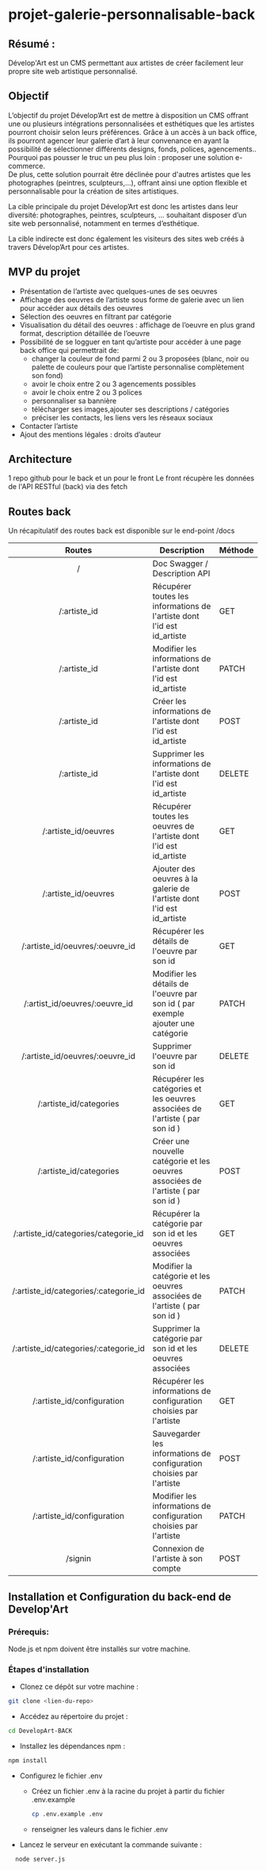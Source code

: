 # projet-galerie-personnalisable-back

## Résumé :

Dévelop'Art est un CMS permettant aux artistes de créer facilement leur propre site web artistique personnalisé.

## Objectif 

L’objectif du projet Dévelop’Art est de mettre à disposition un CMS offrant une ou plusieurs intégrations personnalisées et esthétiques que les artistes pourront choisir selon leurs préférences. Grâce à un accès à un back office, ils pourront agencer leur galerie d’art à leur convenance en ayant la possibilité de sélectionner différents designs, fonds, polices, agencements..  
Pourquoi pas pousser le truc un peu plus loin : proposer une solution e-commerce.   
De plus, cette solution pourrait être déclinée pour d'autres artistes que les photographes (peintres, sculpteurs,...), offrant ainsi une option flexible et personnalisable pour la création de sites artistiques.  

La cible principale du projet Dévelop’Art est donc les artistes dans leur diversité: 
photographes, peintres, sculpteurs, … souhaitant disposer d’un site web personnalisé, notamment en termes d’esthétique.

La cible indirecte est donc également les visiteurs des sites web créés à travers Dévelop’Art pour ces artistes.

## MVP du projet

- Présentation de l’artiste avec quelques-unes de ses oeuvres  
- Affichage des oeuvres de l’artiste sous forme de galerie avec un lien pour accéder aux détails des oeuvres  
- Sélection des oeuvres en filtrant par catégorie  
- Visualisation du détail des oeuvres : affichage de l’oeuvre en plus grand format, description détaillée de l’oeuvre  
- Possibilité de se logguer en tant qu’artiste pour accéder à une page back office qui permettrait de:  
  - changer la couleur de fond parmi 2 ou 3 proposées (blanc, noir ou palette de couleurs pour que l’artiste personnalise complètement son fond)   
  - avoir le choix entre 2 ou 3 agencements possibles  
  - avoir le choix entre 2 ou 3 polices  
  - personnaliser sa bannière  
  - télécharger ses images,ajouter ses descriptions / catégories  
  - préciser les contacts, les liens vers les réseaux sociaux  
- Contacter l’artiste  
- Ajout des mentions légales : droits d’auteur

## Architecture

1 repo github pour le back et un pour le front
Le front récupère les données de l'API RESTful (back) via des fetch

## Routes back

Un récapitulatif des routes back est disponible sur le end-point /docs

| Routes | Description | Méthode |  
| :-----: | ----- | ----- |
| / | Doc Swagger / Description API | |
| /:artiste_id | Récupérer toutes les informations de l'artiste dont l'id est id_artiste | GET |
| /:artiste_id | Modifier les informations de l'artiste dont l'id est id_artiste | PATCH |
| /:artiste_id | Créer les informations de l'artiste dont l'id est id_artiste | POST |
| /:artiste_id | Supprimer les informations de l'artiste dont l'id est id_artiste | DELETE |
| /:artiste_id/oeuvres | Récupérer toutes les oeuvres de l'artiste dont l'id est id_artiste | GET |
| /:artiste_id/oeuvres | Ajouter des oeuvres à la galerie de l'artiste dont l'id est id_artiste | POST |
| /:artiste_id/oeuvres/:oeuvre_id | Récupérer les détails de l'oeuvre par son id | GET |
| /:artist_id/oeuvres/:oeuvre_id | Modifier les détails de l'oeuvre par son id ( par exemple ajouter une catégorie | PATCH |
| /:artiste_id/oeuvres/:oeuvre_id | Supprimer l'oeuvre par son id | DELETE |
| /:artiste_id/categories | Récupérer les catégories et les oeuvres associées de l'artiste ( par son id ) | GET |
| /:artiste_id/categories | Créer une nouvelle catégorie et les oeuvres associées de l'artiste ( par son id ) | POST |
| /:artiste_id/categories/categorie_id | Récupérer la catégorie par son id et les oeuvres associées | GET |
| /:artiste_id/categories/:categorie_id | Modifier la catégorie et les oeuvres associées de l'artiste ( par son id ) | PATCH |
| /:artiste_id/categories/:categorie_id | Supprimer la catégorie par son id et les oeuvres associées | DELETE |
| /:artiste_id/configuration | Récupérer les informations de configuration choisies par l'artiste | GET |
| /:artiste_id/configuration | Sauvegarder les informations de configuration choisies par l'artiste | POST |
| /:artiste_id/configuration | Modifier les informations de configuration choisies par l'artiste | PATCH |
| /signin | Connexion de l'artiste à son compte | POST |

## Installation et Configuration du back-end de Develop'Art

### Prérequis:
Node.js et npm doivent être installés sur votre machine.

### Étapes d'installation
- Clonez ce dépôt sur votre machine :
```bash
git clone <lien-du-repo>
```
- Accédez au répertoire du projet :
```bash
cd DevelopArt-BACK
```
- Installez les dépendances npm :
```bash
npm install
```
- Configurez le fichier .env
  - Créez un fichier .env à la racine du projet à partir du fichier .env.example
    ```bash
    cp .env.example .env
    ```
  - renseigner les valeurs dans le fichier .env    

- Lancez le serveur en exécutant la commande suivante :
```bash
  node server.js
```



